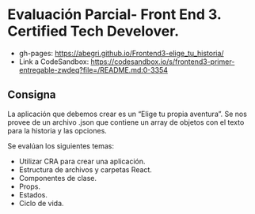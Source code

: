 # Evaluación Parcial- Front End 3. Certified Tech Develover. 

- gh-pages: https://abegri.github.io/Frontend3-elige_tu_historia/
- Link a CodeSandbox: https://codesandbox.io/s/frontend3-primer-entregable-zwdeq?file=/README.md:0-3354

## Consigna

La aplicación que debemos crear es un “Elige tu propia aventura”. Se nos provee de un archivo .json que contiene un array de objetos con el texto para la historia y las opciones. 

Se evalúan los siguientes temas:
- Utilizar CRA para crear una aplicación.
- Estructura de archivos y carpetas React.
- Componentes de clase.
- Props.
- Estados.
- Ciclo de vida.
